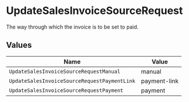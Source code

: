 # UpdateSalesInvoiceSourceRequest

The way through which the invoice is to be set to paid.


## Values

| Name                                         | Value                                        |
| -------------------------------------------- | -------------------------------------------- |
| `UpdateSalesInvoiceSourceRequestManual`      | manual                                       |
| `UpdateSalesInvoiceSourceRequestPaymentLink` | payment-link                                 |
| `UpdateSalesInvoiceSourceRequestPayment`     | payment                                      |